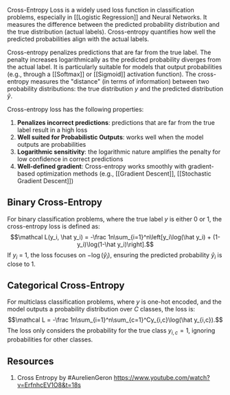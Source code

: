 Cross-Entropy Loss is a widely used loss function in classification problems, especially in [[Logistic Regression]] and Neural Networks. It measures the difference between the predicted probability distribution and the true distribution (actual labels). Cross-entropy quantifies how well the predicted probabilities align with the actual labels.

Cross-entropy penalizes predictions that are far from the true label. The penalty increases logarithmically as the predicted probability diverges from the actual label. It is particularly suitable for models that output probabilities (e.g., through a [[Softmax]] or [[Sigmoid]] activation function). The cross-entropy measures the "distance" (in terms of information) between two probability distributions: the true distribution $y$ and the predicted distribution $\hat y$.

Cross-entropy loss has the following properties:
1. **Penalizes incorrect predictions**: predictions that are far from the true label result in a high loss
2. **Well suited for Probabilistic Outputs**: works well when the model outputs are probabilities
3. **Logarithmic sensitivity**: the logarithmic nature amplifies the penalty for low confidence in correct predictions
4. **Well-defined gradient**: Cross-entropy works smoothly with gradient-based optimization methods (e.g., [[Gradient Descent]], [[Stochastic Gradient Descent]])
## Binary Cross-Entropy

For binary classification problems, where the true label $y$ is either 0 or 1, the cross-entropy loss is defined as:$$\mathcal L(y_i, \hat y_i) = -\frac 1n\sum_{i=1}^n\left[y_i\log(\hat y_i) + (1-y_i)\log(1-\hat y_i)\right].$$If $y_i$ = 1, the loss focuses on $-\log(\hat y_i)$, ensuring the predicted probability $\hat y_i$ is close to 1.
## Categorical Cross-Entropy

For multiclass classification problems, where $y$ is one-hot encoded, and the model outputs a probability distribution over $C$ classes, the loss is:$$\mathcal L = -\frac 1n\sum_{i=1}^n\sum_{c=1}^Cy_{i,c}\log(\hat y_{i,c}).$$The loss only considers the probability for the true class $y_{i,c}=1$, ignoring probabilities for other classes.
## Resources
1. Cross Entropy by #AurelienGeron https://www.youtube.com/watch?v=ErfnhcEV1O8&t=18s